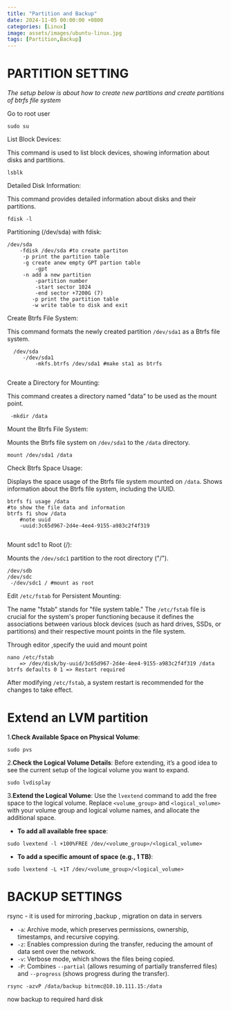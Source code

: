 ```yaml
---
title: "Partition and Backup"
date: 2024-11-05 00:00:00 +0800
categories: [Linux]
image: assets/images/ubuntu-linux.jpg
tags: [Partition,Backup]
---
```

# PARTITION SETTING

*The setup below is about how to create new partitions and create partitions of btrfs file system*

Go to root user
```
sudo su
```

List Block Devices:

This command is used to list block devices, showing information about disks and partitions.

```
lsblk
```

Detailed Disk Information:

This command provides detailed information about disks and their partitions.

```
fdisk -l
```

Partitioning (/dev/sda) with fdisk:

```
/dev/sda
	-fdisk /dev/sda #to create partiton
	 -p print the partition table
	 -g create anew empty GPT partion table
		 -gpt
	 -n add a new partition 
		 -partition number
		 -start sector 1024
		 -end sector +7200G (7)
		-p print the partition table
		-w write table to disk and exit

```

Create Btrfs File System:

This command formats the newly created partition `/dev/sda1` as a Btrfs file system.

```
  /dev/sda
	 -/dev/sda1
		 -mkfs.btrfs /dev/sda1 #make sta1 as btrfs
		
```
Create a Directory for Mounting:

This command creates a directory named "data" to be used as the mount point.

```
 -mkdir /data	
```

Mount the Btrfs File System:

Mounts the Btrfs file system on `/dev/sda1` to the `/data` directory.

```
mount /dev/sda1 /data

```
Check Btrfs Space Usage:

Displays the space usage of the Btrfs file system mounted on `/data`.
Shows information about the Btrfs file system, including the UUID.

```
btrfs fi usage /data
#to show the file data and information
btrfs fi show /data
	#note uuid
	-uuid:3c65d967-2d4e-4ee4-9155-a983c2f4f319 
	
```

Mount sdc1 to Root (/):

Mounts the `/dev/sdc1` partition to the root directory ("/").

```
/dev/sdb
/dev/sdc
 -/dev/sdc1 / #mount as root
```
Edit `/etc/fstab` for Persistent Mounting:

The name "fstab" stands for "file system table." The `/etc/fstab` file is crucial for the system's proper functioning because it defines the associations between various block devices (such as hard drives, SSDs, or partitions) and their respective mount points in the file system.

Through editor ,specify the uuid and mount point 

```
nano /etc/fstab  
    => /dev/disk/by-uuid/3c65d967-2d4e-4ee4-9155-a983c2f4f319 /data btrfs defaults 0 1 => Restart required
```

After modifying `/etc/fstab`, a system restart is recommended for the changes to take effect.


# Extend an LVM partition

1.**Check Available Space on Physical Volume**:

```
sudo pvs
```

2.**Check the Logical Volume Details**: Before extending, it’s a good idea to see the current setup of the logical volume you want to expand.
```
sudo lvdisplay
```

3.**Extend the Logical Volume**: Use the `lvextend` command to add the free space to the logical volume. Replace `<volume_group>` and `<logical_volume>` with your volume group and logical volume names, and allocate the additional space.

- **To add all available free space**:
```
sudo lvextend -l +100%FREE /dev/<volume_group>/<logical_volume>
```

 -  **To add a specific amount of space (e.g., 1 TB)**:
```
sudo lvextend -L +1T /dev/<volume_group>/<logical_volume>
```

# BACKUP SETTINGS
rsync - it is used  for mirroring ,backup , migration on data in servers

- `-a`: Archive mode, which preserves permissions, ownership, timestamps, and recursive copying.
- `-z`: Enables compression during the transfer, reducing the amount of data sent over the network.
- `-v`: Verbose mode, which shows the files being copied.
- `-P`: Combines `--partial` (allows resuming of partially transferred files) and `--progress` (shows progress during the transfer).

```
rsync -azvP /data/backup bitnmc@10.10.111.15:/data
```

now backup to required hard disk 
